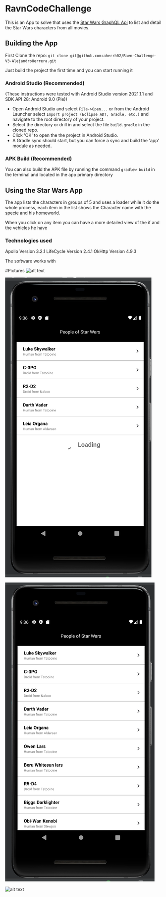 # RavnCodeChallenge
This is an App to solve that uses the [Star Wars GraphQL Api](https://swapi-graphql.netlify.app/.netlify/functions/index)
to list and detail the Star Wars characters from all movies.

## Building the App

First Clone the repo:
`git clone git@github.com:aherrh02/Ravn-Challenge-V3-AlejandroHerrera.git`

Just build the project the first time and you can start running it

### Android Studio (Recommended)

(These instructions were tested with Android Studio version 2021.1.1 and SDK API 28: Android 9.0 (Pie))

* Open Android Studio and select `File->Open...` or from the Android Launcher select `Import project (Eclipse ADT, Gradle, etc.)` and navigate to the root directory of your project.
* Select the directory or drill in and select the file `build.gradle` in the cloned repo.
* Click 'OK' to open the the project in Android Studio.
* A Gradle sync should start, but you can force a sync and build the 'app' module as needed.

### APK Build (Recommended)

You can also build the APK file by running the command `gradlew build` in the terminal and located in the app primary directory

## Using the Star Wars App

The app lists the characters in groups of 5 and uses a loader while it do the whole process, each item in the list shows the Character name with the specie and his homeworld.

When you click on any item you can have a more detailed view of the if and the vehicles he have

### Technologies used

Apollo Version 3.2.1
LifeCycle Version 2.4.1
OkHttp Version 4.9.3

The software works with 

#Pictures
![alt text](Screenshot%2022-05-01%230826.png?raw=true)

![alt text](Screenshot%202022-05-01%20230640.png?raw=true)

![alt text](Screenshot%202022-05-01%20230806.png?raw=true)

![alt text](Screenshot%202022-05-01%20230844.png.png?raw=true)

